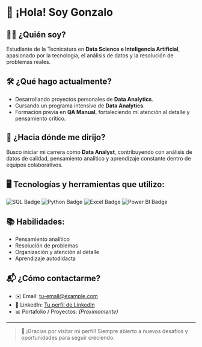 # 👋 ¡Hola! Soy Gonzalo

## 🙋‍♂️ ¿Quién soy?
Estudiante de la Tecnicatura en **Data Science e Inteligencia Artificial**, apasionado por la tecnología, el análisis de datos y la resolución de problemas reales.

## 🛠️ ¿Qué hago actualmente?
- Desarrollando proyectos personales de **Data Analytics**.
- Cursando un programa intensivo de **Data Analytics**.
- Formación previa en **QA Manual**, fortaleciendo mi atención al detalle y pensamiento crítico.

## 🎯 ¿Hacia dónde me dirijo?
Busco iniciar mi carrera como **Data Analyst**, contribuyendo con análisis de datos de calidad, pensamiento analítico y aprendizaje constante dentro de equipos colaborativos.

## 🖥️ Tecnologías y herramientas que utilizo:
<div align="left">
  <img src="https://img.shields.io/badge/SQL-025E8C?style=for-the-badge&logo=postgresql&logoColor=white" alt="SQL Badge"/>
  <img src="https://img.shields.io/badge/Python-3776AB?style=for-the-badge&logo=python&logoColor=white" alt="Python Badge"/>
  <img src="https://img.shields.io/badge/Excel-217346?style=for-the-badge&logo=microsoft-excel&logoColor=white" alt="Excel Badge"/>
  <img src="https://img.shields.io/badge/Power%20BI-F2C811?style=for-the-badge&logo=power-bi&logoColor=black" alt="Power BI Badge"/>
</div>

## 📚 Habilidades:
- Pensamiento analítico
- Resolución de problemas
- Organización y atención al detalle
- Aprendizaje autodidacta

## 📬 ¿Cómo contactarme?
- ✉️ Email: [tu-email@example.com](mailto:gonzaloarratia76@gmail.com)
- 💼 LinkedIn: [Tu perfil de LinkedIn](https://www.linkedin.com/in/gonzaloarratia)
- 📊 Portafolio / Proyectos: *(Próximamente)*

---

> 🚀 ¡Gracias por visitar mi perfil! Siempre abierto a nuevos desafíos y oportunidades para seguir creciendo.



<!--
**gonzarratia/gonzarratia** is a ✨ _special_ ✨ repository because its `README.md` (this file) appears on your GitHub profile.

Here are some ideas to get you started:

- 🔭 I’m currently working on ...
- 🌱 I’m currently learning ...
- 👯 I’m looking to collaborate on ...
- 🤔 I’m looking for help with ...
- 💬 Ask me about ...
- 📫 How to reach me: ...
- 😄 Pronouns: ...
- ⚡ Fun fact: ...
-->
